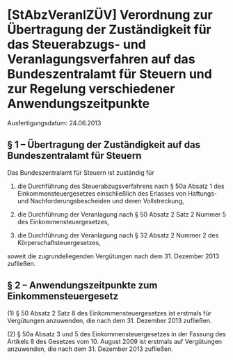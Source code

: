 # [StAbzVeranlZÜV] Verordnung zur Übertragung der Zuständigkeit für das Steuerabzugs- und Veranlagungsverfahren auf das Bundeszentralamt für Steuern und zur Regelung verschiedener Anwendungszeitpunkte

Ausfertigungsdatum: 24.06.2013

 

## § 1 – Übertragung der Zuständigkeit auf das Bundeszentralamt für Steuern

Das Bundeszentralamt für Steuern ist zuständig für

1. die Durchführung des Steuerabzugsverfahrens nach § 50a Absatz 1 des Einkommensteuergesetzes einschließlich des Erlasses von Haftungs- und Nachforderungsbescheiden und deren Vollstreckung,

2. die Durchführung der Veranlagung nach § 50 Absatz 2 Satz 2 Nummer 5 des Einkommensteuergesetzes,

3. die Durchführung der Veranlagung nach § 32 Absatz 2 Nummer 2 des Körperschaftsteuergesetzes,

soweit die zugrundeliegenden Vergütungen nach dem 31. Dezember 2013 zufließen.


## § 2 – Anwendungszeitpunkte zum Einkommensteuergesetz

(1) § 50 Absatz 2 Satz 8 des Einkommensteuergesetzes ist erstmals für Vergütungen anzuwenden, die nach dem 31. Dezember 2013 zufließen.

(2) § 50a Absatz 3 und 5 des Einkommensteuergesetzes in der Fassung des Artikels 8 des Gesetzes vom 10. August 2009 ist erstmals auf Vergütungen anzuwenden, die nach dem 31. Dezember 2013 zufließen.
